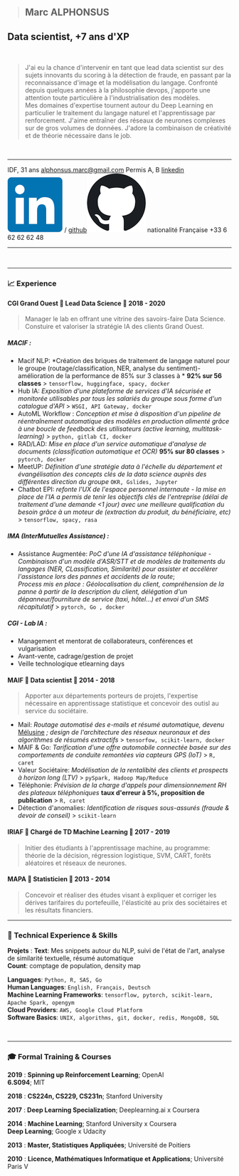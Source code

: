 > ## Marc ALPHONSUS

## Data scientist, +7 ans d'XP


&nbsp;
&nbsp;
&nbsp;
&nbsp;



> J'ai eu la chance d'intervenir en tant que lead data scientist sur des sujets innovants du scoring à la détection de fraude, en passant par la reconnaissance d'image et la modélisation du langage. Confronté depuis quelques années à la philosophie devops, j'apporte une attention toute particulière à l'industrialisation des modèles.  
> Mes domaines d'expertise tournent autour du Deep Learning en particulier le traitement du langage naturel et l'apprentissage par renforcement. J'aime entraîner des réseaux de neurones complexes sur de gros volumes de données. J'adore la combinaison de créativité et de théorie nécessaire dans le job.  



&nbsp;
&nbsp;
&nbsp;
&nbsp;



---------------------                             ----------------------------------------------------------------------------------------------------------------------------------------------
IDF, 31 ans                                                                                                                                                             alphonsus.marc@gmail.com
Permis A, B                                       [linkedin![link](assets/linkedin.png)](http://linkedin.com/in/marc-alphonsus) / [github![link](assets/github.png)](https://github.com/marcalph)
nationalité Française                                                                                                                                                          +33 6 62 62 62 48
---------------------                             ----------------------------------------------------------------------------------------------------------------------------------------------



&nbsp;
&nbsp;
&nbsp;
&nbsp;

------


### 📈 Experience

#### CGI Grand Ouest 🧢 Lead Data Science 📆 2018 - 2020

> Manager le lab en offrant une vitrine des savoirs-faire Data Science. Constuire et valoriser la stratégie IA des clients Grand Ouest.

##### MACIF :

* Macif NLP: *Création des briques de traitement de langage naturel pour le groupe (routage/classification, NER, analyse du sentiment)- amélioration de la performance de 85% sur 3 classes à * **92% sur 56 classes** > `tensorflow, huggingface, spacy, docker`
* Hub IA: *Exposition d'une plateforme de services d'IA sécurisée et monitorée utilisables par tous les salariés du groupe sous forme d'un catalogue d'API* > `WSGI, API Gateway, docker`
* AutoML Workflow : *Conception et mise à disposition d'un pipeline de réentraînement automatique des modèles en production alimenté grâce à une boucle de feedback des utilisateurs (active learning, multitask-learning)* > `python, gitlab CI, docker `
* RAD/LAD: *Mise en place d'un service automatique d'analyse de documents (classification automatique et OCR)* **95% sur 80 classes** > `pytorch, docker`
* MeetUP:  *Définition d'une stratégie data à l'échelle du département et évangélisation des concepts clés de la data science auprès des différentes direction du groupe* `OKR, Gslides, Jupyter`
* Chatbot EPI: *refonte l'UX de l'espace personnel internaute - la mise en place de l'IA a permis de tenir les objectifs clés de l'entreprise (délai de traitement d'une demande <1 jour) avec une meilleure qualification du besoin grâce à un moteur de  (extraction du produit, du bénéficiaire, etc)* > `tensorflow, spacy, rasa`


##### IMA (InterMutuelles Assistance) :

* Assistance Augmentée: *PoC d'une IA d'assistance téléphonique - Combinaison d'un modèle d'ASR/STT et de modèles de traitements du langages (NER, CLassification, Similarité) pour assister et accélérer l'assistance lors des pannes et accidents de la route*;  
*Process mis en place : Géolocalisation du client, compréhension de la panne à partir de la description du client, délégation d'un dépanneur/fourniture de service (taxi, hôtel...) et envoi d'un SMS récapitulatif* > `pytorch, Go , docker`

##### CGI - Lab IA :

* Management et mentorat de collaborateurs, conférences et vulgarisation
* Avant-vente, cadrage/gestion de projet
* Veille technologique etlearning days


#### MAIF 🧢 Data scientist 📆 2014 - 2018

> Apporter aux départements porteurs de projets, l'expertise nécessaire en apprentissage statistique et concevoir des outisl au service du sociétaire.

* Mail: *Routage automatisé des e-mails et résumé automatique, devenu* [Mélusine](https://github.com/MAIF/melusine) *; design de l'architecture des réseaux neuronaux et des algorithmes de résumés extractifs* > `tensorfow, scikit-learn, docker`
* MAIF & Go: *Tarification d'une offre automobile connectée basée sur des comportements de conduite remontées via capteurs GPS (IoT)* > `R, caret`
* Valeur Sociétaire: *Modélisation de la rentalibité des clients et prospects à horizon long (LTV)* > `pySpark, Hadoop Map/Reduce`
* Téléphonie: *Prévision de la charge d'appels pour dimensionnement RH des plateaux téléphoniques* **taux d'erreur à 5%, proposition de publication** > `R, caret`
* Détection d'anomalies: *Identification de risques sous-assurés (fraude & devoir de conseil)* > `scikit-learn`


#### IRIAF 🧢 Chargé de TD Machine Learning 📆 2017 - 2019

> Initier des étudiants à l'apprentissage machine, au programme: théorie de la décision, régression logistique, SVM, CART, forêts aléatoires et réseaux de neurones.  

#### MAPA 🧢 Statisticien 📆 2013 - 2014

> Concevoir et réaliser des études visant à expliquer et corriger les dérives tarifaires du portefeuille, l'élasticité au prix des sociétaires et les résultats financiers.
&nbsp;
&nbsp;

------

### 🚀 Technical Experience & Skills
**Projets**
:   **Text**: Mes snippets autour du NLP, suivi de l'état de l'art, analyse de similarité textuelle, résumé automatique  
    **Count**: comptage de population, density map



**Languages**: `Python, R, SAS, Go`  
**Human Languages**: `English, Français, Deutsch`  
**Machine Learning Frameworks**: `tensorflow, pytorch, scikit-learn, Apache Spark, opengym`  
**Cloud Providers**: `AWS, Google Cloud Platform`  
**Software Basics**: `UNIX, algorithms, git, docker, redis, MongoDB, SQL`  

&nbsp;
&nbsp;

------

### 🎓 Formal Training & Courses

**2019**
:   **Spinning up Reinforcement Learning**; OpenAI  
    **6.S094**; MIT

**2018**
:   **CS224n, CS229, CS231n**; Stanford University

**2017**
:   **Deep Learning Specialization**; Deeplearning.ai x Coursera

**2014**
:   **Machine Learning**; Stanford University x Coursera  
    **Deep Learning**; Google x Udacity

**2013**
:   **Master, Statistiques Appliquées**; Université de Poitiers

**2010**
:   **Licence, Mathématiques Informatique et Applications**; Université Paris V 
